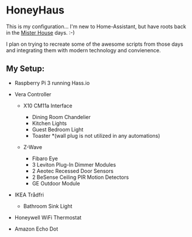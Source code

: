 # HoneyHaus

This is my configuration... I'm new to Home-Assistant, but have roots back 
in the [Mister House](http://misterhouse.net) days. :-)

I plan on trying to recreate some of the awesome scripts from those days and 
integrating them with modern technology and convienence.

## My Setup:

* Raspberry Pi 3 running Hass.io
* Vera Controller
  * X10 CM11a Interface
  
    * Dining Room Chandelier
    * Kitchen Lights
    * Guest Bedroom Light
    * Toaster *(wall plug is not utilized in any automations)
    
  * Z-Wave
  
    * Fibaro Eye
    * 3 Leviton Plug-In Dimmer Modules
    * 2 Aeotec Recessed Door Sensors
    * 2 BeSense Ceiling PIR Motion Detectors
    * GE Outdoor Module
    
* IKEA Trådfri
  * Bathroom Sink Light
* Honeywell WiFi Thermostat
* Amazon Echo Dot

